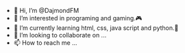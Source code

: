 - 👋 Hi, I’m @DajmondFM
- 👀 I’m interested in programing and gaming.🎮
- 🌱 I’m currently learning html, css, java script and python.🐍
- 💞️ I’m looking to collaborate on ...
- 📫 How to reach me ...

<!---
DajmondFM/DajmondFM is a ✨ special ✨ repository because its `README.md` (this file) appears on your GitHub profile.
You can click the Preview link to take a look at your changes.
--->


<!-- - 👋 Hi, I’m @DajmondFM
- 👀 I’m interested in ...
- 🌱 I’m currently learning ...
- 💞️ I’m looking to collaborate on ...
- 📫 How to reach me ... -->
